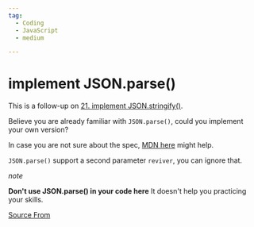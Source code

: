 ```yaml
---
tag:
  - Coding
  - JavaScript
  - medium

---
```

  
# implement JSON.parse()

This is a follow-up on [21\. implement JSON.stringify()](https://bigfrontend.dev/problem/implement-JSON-stringify).

Believe you are already familiar with `JSON.parse()`, could you implement your own version?

In case you are not sure about the spec, [MDN here](https://developer.mozilla.org/en-US/docs/Web/JavaScript/Reference/Global_Objects/JSON/parse) might help.

`JSON.parse()` support a second parameter `reviver`, you can ignore that.

_note_

**Don't use JSON.parse() in your code here** It doesn't help you practicing your skills.


[Source From](https://bigfrontend.dev/problem/implement-JSON-parse)

  